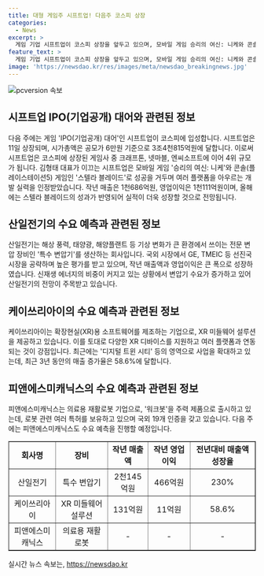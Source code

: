 ```yaml
---
title: 대형 게임주 시프트업! 다음주 코스피 상장
categories:
  - News
excerpt: >
  게임 기업 시프트업이 코스피 상장을 앞두고 있으며, 모바일 게임 승리의 여신: 니케와 콘솔 게임 스텔라 블레이드의 흥행으로 인해 성장이 예상되고 있습니다. 또한, 특수 변압기 회사인 산일전기와 확장현실(XR)용 소프트웨어를 제공하는 케이쓰리아이, 의료용 재활로봇을 생산하는 피앤에스미캐닉스 등 3개 기업이 다음 주 수요 예측을 진행할 예정입니다. 이번 주에는 다양한 산업 분야에서의 기업 동향이 주목받을 것으로 예상됩니다.
feature_text: >
  게임 기업 시프트업이 코스피 상장을 앞두고 있으며, 모바일 게임 승리의 여신: 니케와 콘솔 게임 스텔라 블레이드의 흥행으로 인해 성장이 예상되고 있습니다. 또한, 특수 변압기 회사인 산일전기와 확장현실(XR)용 소프트웨어를 제공하는 케이쓰리아이, 의료용 재활로봇을 생산하는 피앤에스미캐닉스 등 3개 기업이 다음 주 수요 예측을 진행할 예정입니다. 이번 주에는 다양한 산업 분야에서의 기업 동향이 주목받을 것으로 예상됩니다.
image: 'https://newsdao.kr/res/images/meta/newsdao_breakingnews.jpg'
---
```


<p><img src="https://newsdao.kr/res/images/meta/newsdao_breakingnews.jpg" alt="pcversion 속보" /></p>

<h2 data-ke-size="size26">시프트업 IPO(기업공개) 대어와 관련된 정보</h2>

<p data-ke-size="size16">다음 주에는 게임 'IPO(기업공개) 대어'인 시프트업이 코스피에 입성합니다. 시프트업은 11일 상장되며, 시가총액은 공모가 6만원 기준으로 3조4천815억원에 달합니다. 이로써 시프트업은 코스피에 상장된 게임사 중 크래프톤, 넷마블, 엔씨소프트에 이어 4위 규모가 됩니다. 김형태 대표가 이끄는 시프트업은 모바일 게임 '승리의 여신: 니케'와 콘솔(플레이스테이션5) 게임인 '스텔라 블레이드'로 성공을 거두며 여러 플랫폼을 아우르는 개발 실력을 인정받았습니다. 작년 매출은 1천686억원, 영업이익은 1천111억원이며, 올해에는 스텔라 블레이드의 성과가 반영되어 실적이 더욱 성장할 것으로 전망됩니다.</p>

<h2 data-ke-size="size26">산일전기의 수요 예측과 관련된 정보</h2>

<p data-ke-size="size16">산일전기는 해상 풍력, 태양광, 해양플랜트 등 기상 변화가 큰 환경에서 쓰이는 전문 변압 장비인 '특수 변압기'를 생산하는 회사입니다. 국외 시장에서 GE, TMEIC 등 선진국 시장을 공략하며 높은 평가를 받고 있으며, 작년 매출액과 영업이익은 큰 폭으로 성장하였습니다. 신재생 에너지의 비중이 커지고 있는 상황에서 변압기 수요가 증가하고 있어 산일전기의 전망이 주목받고 있습니다.</p>

<h2 data-ke-size="size26">케이쓰리아이의 수요 예측과 관련된 정보</h2>

<p data-ke-size="size16">케이쓰리아이는 확장현실(XR)용 소프트웨어를 제조하는 기업으로, XR 미들웨어 설루션을 제공하고 있습니다. 이를 토대로 다양한 XR 디바이스를 지원하고 여러 플랫폼과 연동되는 것이 강점입니다. 최근에는 '디지털 트윈 시티' 등의 영역으로 사업을 확대하고 있는데, 최근 3년 동안의 매출 증가율은 58.6%에 달합니다.</p>

<h2 data-ke-size="size26">피앤에스미캐닉스의 수요 예측과 관련된 정보</h2>

<p data-ke-size="size16">피앤에스미캐닉스는 의료용 재활로봇 기업으로, '워크봇'을 주력 제품으로 출시하고 있는데, 로봇 관련 여러 특허를 보유하고 있으며 국외 19개 인증을 갖고 있습니다. 다음 주에는 피앤에스미캐닉스도 수요 예측을 진행할 예정입니다.</p>

<table style="width: 100%;" border="1">
<tbody>
<tr>
<td style="text-align: center; height: 17px;"><b>회사명</b></td>
<td style="text-align: center; height: 17px;"><b>장비</b></td>
<td style="text-align: center; height: 17px;"><b>작년 매출액</b></td>
<td style="text-align: center; height: 17px;"><b>작년 영업이익</b></td>
<td style="text-align: center; height: 17px;"><b>전년대비 매출액 성장율</b></td>
</tr>
<tr>
<td style="text-align: center; height: 17px;">산일전기</td>
<td style="text-align: center; height: 17px;">특수 변압기</td>
<td style="text-align: center; height: 17px;">2천145억원</td>
<td style="text-align: center; height: 17px;">466억원</td>
<td style="text-align: center; height: 17px;">230%</td>
</tr>
<tr>
<td style="text-align: center; height: 17px;">케이쓰리아이</td>
<td style="text-align: center; height: 17px;">XR 미들웨어 설루션</td>
<td style="text-align: center; height: 17px;">131억원</td>
<td style="text-align: center; height: 17px;">11억원</td>
<td style="text-align: center; height: 17px;">58.6%</td>
</tr>
<tr>
<td style="text-align: center; height: 17px;">피앤에스미캐닉스</td>
<td style="text-align: center; height: 17px;">의료용 재활로봇</td>
<td style="text-align: center; height: 17px;">-</td>
<td style="text-align: center; height: 17px;">-</td>
<td style="text-align: center; height: 17px;">-</td>
</tr>
</tbody>
</table>
실시간 뉴스 속보는, <a href="https://newsdao.kr" rel="dofollow">https://newsdao.kr</a>


